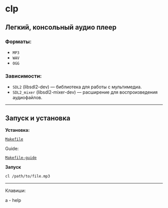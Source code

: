 # clp

## Легкий, консольный аудио плеер

### Форматы:
- `MP3`
- `WAV`
- `OGG`

### Зависимости:

- `SDL2` (libsdl2-dev) — библиотека для работы с мультимедиа.
- `SDL2_mixer` (libsdl2-mixer-dev) — расширение для воспроизведения аудиофайлов.

___

## Запуск и установка
**Установка:**

[`Makefile`](Makefile)

Guide:

[`Makefile-guide`](ins/makefile-dc.md)

**Запуск**

```bash
cl /path/to/file.mp3
```

___
Клавиши:

a - help

